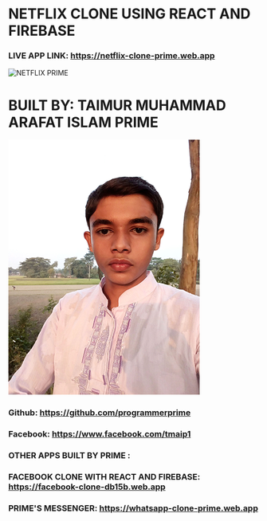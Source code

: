 # NETFLIX CLONE USING REACT AND FIREBASE

### LIVE APP LINK: https://netflix-clone-prime.web.app

![NETFLIX PRIME](https://media.giphy.com/media/fOgNyMzgTnoXUou6Me/giphy.gif)

# BUILT BY: TAIMUR MUHAMMAD ARAFAT ISLAM PRIME

![T. M. Arafat Islam Prime](./developer_prime.png)

### Github: https://github.com/programmerprime

### Facebook: https://www.facebook.com/tmaip1

### OTHER APPS BUILT BY PRIME : 

### FACEBOOK CLONE WITH REACT AND FIREBASE: https://facebook-clone-db15b.web.app

### PRIME'S MESSENGER: https://whatsapp-clone-prime.web.app
